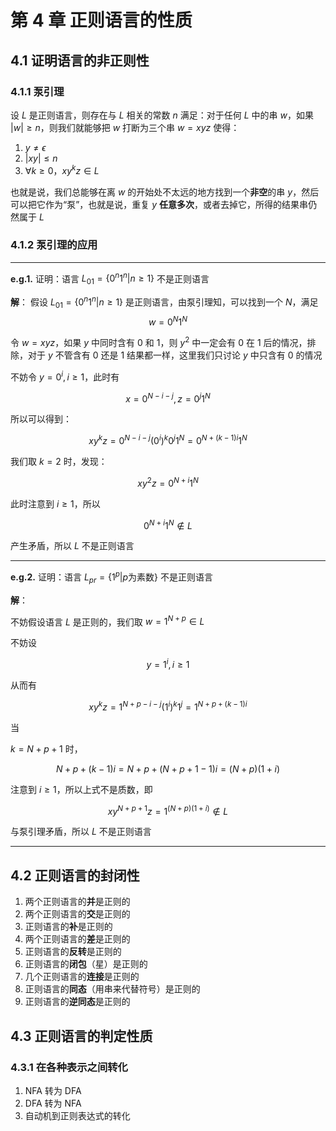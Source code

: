 # 第 4 章 正则语言的性质

## 4.1 证明语言的非正则性

### 4.1.1 泵引理

设 $L$ 是正则语言，则存在与 $L$ 相关的常数 $n$ 满足：对于任何 $L$ 中的串 $w$，如果 $\lvert w\rvert\geq n$，则我们就能够把 $w$ 打断为三个串 $w=xyz$ 使得：

1. $y\neq\epsilon$
2. $\lvert xy\rvert\leq n$
3. $\forall k\geq0$，$xy^kz\in L$

也就是说，我们总能够在离 $w$ 的开始处不太远的地方找到一个**非空**的串 $y$，然后可以把它作为“泵”，也就是说，重复 $y$ **任意多次**，或者去掉它，所得的结果串仍然属于 $L$

### 4.1.2 泵引理的应用

---

**e.g.1.** 证明：语言 $L_{01}=\{0^n1^n|n\geq1\}$ 不是正则语言

**解**：
假设 $L_{01}=\{0^n1^n|n\geq1\}$ 是正则语言，由泵引理知，可以找到一个 $N$，满足 $$w=0^N1^N$$

令 $w=xyz$，如果 $y$ 中同时含有 0 和 1，则 $y^2$ 中一定会有 0 在 1 后的情况，排除，对于 $y$ 不管含有 0 还是 1 结果都一样，这里我们只讨论 $y$ 中只含有 0 的情况

不妨令 $y=0^i,i\geq1$，此时有

$$x=0^{N-i-j},z=0^j1^N$$

所以可以得到：

$$xy^kz=0^{N-i-j}(0^i)^k0^j1^N=0^{N+(k-1)i}1^N$$

我们取 $k=2$ 时，发现：

$$xy^2z=0^{N+i}1^N$$

此时注意到 $i\geq 1$，所以

$$0^{N+i}1^N\notin L$$

产生矛盾，所以 $L$ 不是正则语言

---

**e.g.2.** 证明：语言 $L_{pr}=\{1^p|p\text{为素数}\}$ 不是正则语言

**解**：

不妨假设语言 $L$ 是正则的，我们取 $w=1^{N+p}\in L$

不妨设

$$
y=1^i,i\geq1
$$

从而有

$$xy^kz=1^{N+p-i-j}(1^i)^k1^j=1^{N+p+(k-1)i}$$

当

$k=N+p+1$ 时，

$$N+p+(k-1)i=N+p+(N+p+1-1)i=(N+p)(1+i)$$

注意到 $i\geq1$，所以上式不是质数，即

$$xy^{N+p+1}z=1^{(N+p)(1+i)}\notin L$$

与泵引理矛盾，所以 $L$ 不是正则语言

---

## 4.2 正则语言的封闭性

1. 两个正则语言的**并**是正则的
2. 两个正则语言的**交**是正则的
3. 正则语言的**补**是正则的
4. 两个正则语言的**差**是正则的
5. 正则语言的**反转**是正则的
6. 正则语言的**闭包**（星）是正则的
7. 几个正则语言的**连接**是正则的
8. 正则语言的**同态**（用串来代替符号）是正则的
9. 正则语言的**逆同态**是正则的

## 4.3 正则语言的判定性质

### 4.3.1 在各种表示之间转化

1. NFA 转为 DFA
2. DFA 转为 NFA
3. 自动机到正则表达式的转化

